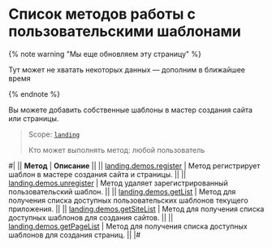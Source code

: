 # Список методов работы с пользовательскими шаблонами

{% note warning "Мы еще обновляем эту страницу" %}

Тут может не хватать некоторых данных — дополним в ближайшее время

{% endnote %}

Вы можете добавить собственные шаблоны в мастер создания сайта или страницы.

> Scope: [`landing`](../../scopes/permissions.md)
>
> Кто может выполнять метод: любой пользователь

#|
|| **Метод** | **Описание** ||
|| [landing.demos.register](./landing-demos-register.md) | Метод регистрирует шаблон в мастере создания сайта и страницы. ||
|| [landing.demos.unregister](./landing-demos-unregister.md) | Метод удаляет зарегистрированный пользовательский шаблон. ||
|| [landing.demos.getList](./landing-demos-get-list.md) | Метод для получения списка доступных пользовательских шаблонов текущего приложения. ||
|| [landing.demos.getSiteList](./landing-demos-get-site-list.md) | Метод для получения списка доступных шаблонов для создания сайтов. ||
|| [landing.demos.getPageList](./landing-demos-get-page-list.md) | Метод для получения списка доступных шаблонов для создания страниц. ||
|#